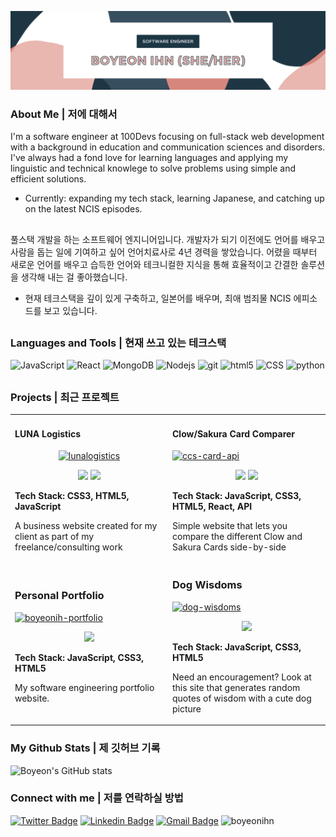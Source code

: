 <p align="center"><img src="https://github.com/boyeonihn/boyeonihn/blob/b11b984fb1ff47f9b89bbde30d05d48a6312a37e/github-banner-boyeonihn.png" alt="Boyeon Ihn Profile Banner" border="0" width="850"></p>

### About Me | 저에 대해서 
I'm a software engineer at 100Devs focusing on full-stack web development with a background in education and communication sciences and disorders. 
I've always had a fond love for learning languages and applying my linguistic and technical knowlege to solve problems using simple and efficient solutions. 
- Currently: expanding my tech stack, learning Japanese, and catching up on the latest NCIS episodes. 

##
풀스택 개발을 하는 소프트웨어 엔지니어입니다. 개발자가 되기 이전에도 언어를 배우고 사람을 돕는 일에 기여하고 싶어 언어치료사로 4년 경력을 쌓았습니다. 어렸을 때부터 새로운 언어를 배우고 습득한 언어와 테크니컬한 지식을 통해 효율적이고 간결한 솔루션을 생각해 내는 걸 좋아했습니다. 
- 현재 테크스택을 깊이 있게 구축하고, 일본어를 배우며, 최애 범죄물 NCIS 에피소드를 보고 있습니다.  

##
### Languages and Tools | 현재 쓰고 있는 테크스택 
![JavaScript](https://img.shields.io/badge/-JavaScript-000?&logo=JavaScript)
<img alt="React" src="https://img.shields.io/badge/-React-45b8d8?style=flat-square&logo=react&logoColor=white&style=flat" />
<img alt="MongoDB" src="https://img.shields.io/badge/-MongoDB-13aa52?style=flat-square&logo=mongodb&logoColor=white&style=flat" />
<img alt="Nodejs" src="https://img.shields.io/badge/-Nodejs-43853d?style=flat-square&logo=Node.js&logoColor=white&style=flat" />
<img alt="git" src="https://img.shields.io/badge/-Git-F05032?style=flat-square&logo=git&logoColor=white&style=flat" />
<img alt="html5" src="https://img.shields.io/badge/-HTML5-E34F26?style=flat-square&logo=html5&logoColor=white&style=flat" />
![CSS](https://img.shields.io/badge/Style-CSS-informational?style=flat&logo=css3&logoColor=white&color=4AB197)
<img alt ="python" src="https://img.shields.io/badge/-Python-3776AB?logo=python&logoColor=white&style=flat " />



##
### Projects | 최근 프로젝트 
<div align="center">
	<table>
		<tr>
			<td width="50%">
				<h4>LUNA Logistics</h4>
				<div align="center">  
					<a href='https://gorgeous-semolina-0fa19b.netlify.app/' target="_blank"><img src="https://i.ibb.co/j30W0T3/lunalogistics.png" alt="lunalogistics" border="0"></a>
					<p>
						<a href="https://github.com/boyeonihn/luna-logistics-website" target="_blank"><img src="https://img.shields.io/badge/Repo-green?style=for-the-badge&logo=github"/></a>  
						<a href="https://gorgeous-semolina-0fa19b.netlify.app/" target="_blank"><img src="https://img.shields.io/badge/Live-blue?style=for-the-badge&color=0892d0"/></a>	
					</p>
					<p align="left"><strong> Tech Stack: CSS3, HTML5, JavaScript</strong></p>
     <p align="left">A business website created for my client as part of my freelance/consulting work</p>
				</div>
			</td>
			<td width="50%">
				<h4>Clow/Sakura Card Comparer</h4>
				<div align="left" >  
					<a href='https://glowing-moonbeam-1668fc.netlify.app/' target="_blank">
						<img src="https://i.ibb.co/KGcCGtR/ccs-card-api.png" alt="ccs-card-api" border="0">
					</a>
					<p align="center">
						<a href="https://github.com/boyeonihn/card-captor-api" target="_blank"><img src="https://img.shields.io/badge/Repo-green?style=for-the-badge&logo=github"/></a>  
						<a href="https://glowing-moonbeam-1668fc.netlify.app/" target="_blank"><img src="https://img.shields.io/badge/Live-blue?style=for-the-badge&color=0892d0"/></a>	
					</p>
					 <p><strong>Tech Stack: JavaScript, CSS3, HTML5, React, API</strong></p>
					<p>Simple website that lets you compare the different Clow and Sakura Cards side-by-side</p>
				</div>
        </tr>
	    <tr>
            <td width="50%">
                <h3>Personal Portfolio</h3>
                <div align="left" >  
                    <a href='https://boyeonihn.com' target="_blank"><img src="https://i.ibb.co/bgt1zmr/boyeonih-portfolio.png" alt="boyeonih-portfolio" border="0"></a>
                    <p align="center">
                        <a href="https://boyeonihn.com" target="_blank">
                            <img src="https://img.shields.io/badge/Live-lightgrey?style=for-the-badge&color=0892d0"/>
                        </a>	
                    </p>
                    <p><strong>Tech Stack: JavaScript, CSS3, HTML5</strong></p>
		    <p>My software engineering portfolio website.</p>
                </div>
            </td>
            <td width="50%">
                <h3 align="left">Dog Wisdoms</h3>
                <div align="left">  
                    <a href='https://relaxed-entremet-c40b40.netlify.app/' target="_blank"><img src="https://i.ibb.co/JqGgDSY/dog-wisdoms.png" alt="dog-wisdoms" border="0"></a>
                    <p align="center">
                        <a href="https://relaxed-entremet-c40b40.netlify.app/" target="_blank"><img src="https://img.shields.io/badge/Live-lightgrey?style=for-the-badge&color=0892d0"/></a>	
                    </p>
                    <p><strong>Tech Stack: JavaScript, CSS3, HTML5</strong></p>
		    <p>Need an encouragement? Look at this site that generates random quotes of wisdom with a cute dog picture</p>
                </div>	
            </td>
        </tr>
	</table>
</div>

### My Github Stats | 제 깃허브 기록

![Boyeon's GitHub stats](https://github-readme-stats.vercel.app/api?username=boyeonihn&theme=material-palenight&show_icons=true)

### Connect with me | 저를 연락하실 방법
[![Twitter Badge](https://img.shields.io/badge/-@boyeonihn-1ca0f1?style=flat-square&labelColor=1ca0f1&logo=twitter&logoColor=white&style=flat&link=https://twitter.com/boyeonihn)](https://twitter.com/boyeonihn) 
[![Linkedin Badge](https://img.shields.io/badge/-LinkedIn-blue?style=flat-square&logo=Linkedin&logoColor=white&style=flat&link=https://www.linkedin.com/in/boyeonihn/)](https://www.linkedin.com/in/boyeonihn/)
[![Gmail Badge](https://img.shields.io/badge/-boyeonihn@gmail.com-c14438?style=flat-square&logo=Gmail&logoColor=white&style=flat&link=mailto:boyeonihn@gmail.com)](mailto:april.you@gmail.com)
<img src="https://komarev.com/ghpvc/?username=boyeonihn&label=Profile%20views&color=0e75b6&style=flat" alt="boyeonihn" />
<!---
boyeonihn/boyeonihn is a ✨ special ✨ repository because its `README.md` (this file) appears on your GitHub profile.
You can click the Preview link to take a look at your changes.
--->
